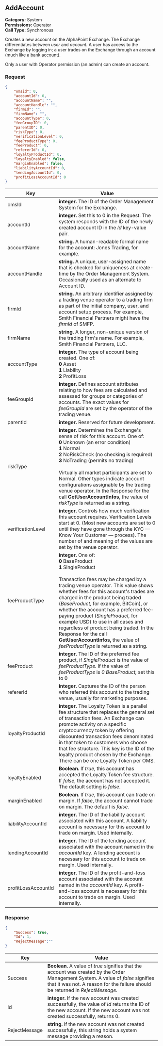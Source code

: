 ## AddAccount

**Category:** System<br />**Permissions:** Operator<br />**Call Type:** Synchronous

Creates a new account on the AlphaPoint Exchange. The Exchange differentiates between *user* and *account.* A user has access to the Exchange by logging in; a user trades on the Exchange through an account (much like a bank account).

Only a user with Operator permission (an admin) can create an account.

### Request

```json
{
    "omsid": 0,
    "accountId": 0,
    "accountName": "",
    "accountHandle": "",
    "firmId": "",
    "firmName": "",
    "accountType": 0,
    "feeGroupID": 0,
    "parentID": 0,
    "riskType": 0,
    "verificationLevel": 0,
    "feeProductType": 0,
    "feeProduct": 0,
    "refererId": 0,
    "loyaltyProductId": 0,
    "loyaltyEnabled": false,
    "marginEnabled": false,
    "liabilityAccountId": 0,
    "lendingAccountId": 0,
    "profitLossAccountId": 0
}
```

| Key                 | Value                                                        |
| ------------------- | ------------------------------------------------------------ |
| omsId               | **integer.** The ID of the Order Management System for the Exchange. |
| accountId           | **integer.** Set this to 0 in the Request. The system responds with the ID of the newly created account ID in the *Id* key-value pair. |
| accountName         | **string.** A human-readable formal name for the account: Jones Trading, for example. |
| accountHandle       | **string.** A unique, user-assigned name that is checked for uniqueness at create-time by the Order Management System. Occasionally used as an alternate to Account ID. |
| firmId              | **string.** An arbitrary identifier assigned by a trading venue operator to a trading firm as part of the initial company, user, and account setup process. For example, Smith Financial Partners might have the *firmId* of SMFP. |
| firmName            | **string.** A longer, non-unique version of the trading firm's name. For example, Smith Financial Partners, LLC. |
| accountType         | **integer.** The type of account being created. One of:<br />**0** Asset<br />**1** Liability<br />**2** ProfitLoss |
| feeGroupId          | **integer.** Defines account attributes relating to how fees are calculated and assessed for groups or categories of accounts. The exact values for *feeGroupId* are set by the operator of the trading venue. |
| parentId            | **integer.** Reserved for future development.                |
| riskType            | **integer.** Determines the Exchange's sense of risk for this account. One of: <br />**0** Unknown (an error condition)<br />**1** Normal<br />**2** NoRiskCheck (no checking is required)<br />**3** NoTrading (permits no trading)<br /><br />Virtually all market participants are set to Normal. Other types indicate account configurations assignable by the trading venue operator. In the Response for the call **GetUserAccountInfos**, the value of *riskType* is returned as a string. |
| verificationLevel   | **integer.** Controls how much verification this account requires. Verification Levels start at 0. (Most new accounts are set to 0 until they have gone through the KYC &mdash; Know Your Customer &mdash; process). The number of and meaning of the values are set by the venue operator. |
| feeProductType      | **integer.** One of:<br />**0** BaseProduct<br />**1** SingleProduct<br /><br />Transaction fees may be charged by a trading venue operator. This value shows whether fees for this account's trades are charged in the product being traded (*BaseProduct,* for example, BitCoin), or whether the account has a preferred fee-paying product (*SingleProduct,* for example USD) to use in all cases and regardless of product being traded. In the Response for the call **GetUserAccountInfos,** the value of *feeProductType* is returned as a string. |
| feeProduct          | **integer.** The ID of the preferred fee product, if *SingleProduct* is the value of *feeProductType.* If the value of *feeProductType* is *0 BaseProduct,* set this to 0 |
| refererId           | **integer.** Captures the ID of the person who referred this account to the trading venue, usually for marketing purposes. |
| loyaltyProductId    | **integer.** The Loyalty Token is a parallel fee structure that replaces the general set of transaction fees. An Exchange can promote activity on a specific cryptocurrency token by offering discounted transaction fees denominated in that token to customers who choose that fee structure. This key is the ID of the loyalty product chosen by the Exchange. There can be one Loyalty Token per OMS. |
| loyaltyEnabled      | **Boolean.** If *true*, this account has accepted the Loyalty Token fee structure. If *false*, the account has not accepted it. The default setting is *false*. |
| marginEnabled       | **Boolean.** If *true*, this account can trade on margin. If *false*, the account cannot trade on margin. The default is *false.* |
| liabilityAccountId  | **integer.** The ID of the liability account associated with this account. A liability account is necessary for this account to trade on margin. Used internally. |
| lendingAccountId    | **integer.** The ID of the lending account associated with the account named in the *accountId* key. A lending account is necessary for this account to trade on margin. Used internally. |
| profitLossAccountId | **integer.** The ID of the profit-and-loss account associated with the account named in the *accountId* key. A profit-and-loss account is necessary for this account to trade on margin. Used internally. |

### Response

```json
{
    "Success": true,
    "Id": 1,
    "RejectMessage":"" 
}
```

| Key           | Value                                                        |
| ------------- | ------------------------------------------------------------ |
| Success       | **Boolean.** A value of *true* signifies that the account was created by the Order Management System. A value of *false* signifies that it was not. A reason for the failure should be returned in *RejectMessage.* |
| Id            | **integer.** If the new account was created successfully, the value of *Id* returns the ID of the new account. If the new account was not created successfully, returns 0. |
| RejectMessage | **string.** If the new account was not created successfully, this string holds a system message providing a reason. |


